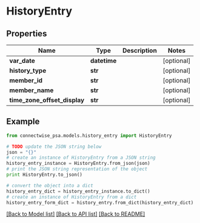 # HistoryEntry


## Properties
Name | Type | Description | Notes
------------ | ------------- | ------------- | -------------
**var_date** | **datetime** |  | [optional] 
**history_type** | **str** |  | [optional] 
**member_id** | **str** |  | [optional] 
**member_name** | **str** |  | [optional] 
**time_zone_offset_display** | **str** |  | [optional] 

## Example

```python
from connectwise_psa.models.history_entry import HistoryEntry

# TODO update the JSON string below
json = "{}"
# create an instance of HistoryEntry from a JSON string
history_entry_instance = HistoryEntry.from_json(json)
# print the JSON string representation of the object
print HistoryEntry.to_json()

# convert the object into a dict
history_entry_dict = history_entry_instance.to_dict()
# create an instance of HistoryEntry from a dict
history_entry_form_dict = history_entry.from_dict(history_entry_dict)
```
[[Back to Model list]](../README.md#documentation-for-models) [[Back to API list]](../README.md#documentation-for-api-endpoints) [[Back to README]](../README.md)


